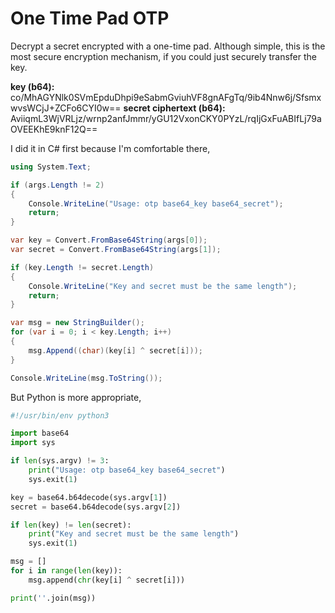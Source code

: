 # One Time Pad OTP

Decrypt a secret encrypted with a one-time pad. Although simple, this is the most secure encryption mechanism, if you could just securely transfer the key.

**key (b64):** co/MhAGYNlk0SVmEpduDhpi9eSabmGviuhVF8gnAFgTq/9ib4Nnw6j/SfsmxwvsWCjJ+ZCFo6CYI0w==
**secret ciphertext (b64):** AviiqmL3WjVRLjz/wrnp2anfJmmr/yGU12VxonCKY0PYzL/rqIjGxFuABIfLj79aOVEEKhE9knF12Q==

I did it in C# first because I'm comfortable there,

```csharp
using System.Text;

if (args.Length != 2)
{
    Console.WriteLine("Usage: otp base64_key base64_secret");
    return;
}

var key = Convert.FromBase64String(args[0]);
var secret = Convert.FromBase64String(args[1]);

if (key.Length != secret.Length)
{
    Console.WriteLine("Key and secret must be the same length");
    return;
}

var msg = new StringBuilder();
for (var i = 0; i < key.Length; i++)
{
    msg.Append((char)(key[i] ^ secret[i]));
}

Console.WriteLine(msg.ToString());
```

But Python is more appropriate,

```python
#!/usr/bin/env python3

import base64
import sys

if len(sys.argv) != 3:
    print("Usage: otp base64_key base64_secret")
    sys.exit(1)

key = base64.b64decode(sys.argv[1])
secret = base64.b64decode(sys.argv[2])

if len(key) != len(secret):
    print("Key and secret must be the same length")
    sys.exit(1)

msg = []
for i in range(len(key)):
    msg.append(chr(key[i] ^ secret[i]))

print(''.join(msg))
```
